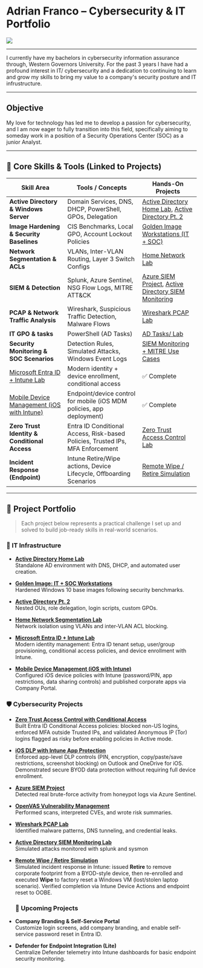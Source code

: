 # Adrian Franco – Cybersecurity & IT Portfolio  

<a href="https://www.linkedin.com/in/adrian-franco-460793200/">
  <img src="https://img.shields.io/badge/-LinkedIn-0072b1?&style=for-the-badge&logo=linkedin&logoColor=white" />
</a>

---

I currently have my bachelors in cybersecurity information assurance through, Western Governors University. For the past 3 years I have had a profound interest in IT/ cybersecurity and a dedication to continuing to learn and grow my skills to bring my value to a company's security posture and IT infrustructure.

---

## Objective

My love for technology has led me to develop a passion for cybersecurity, and I am now eager to fully transition into this field, specifically aiming to someday work in a position of a Security Operations Center (SOC) as a junior Analyst.

---

## 🔐 Core Skills & Tools (Linked to Projects)

| Skill Area | Tools / Concepts | Hands-On Projects |
|------------|------------------|-------------------|
| **Active Directory & Windows Server** | Domain Services, DNS, DHCP, PowerShell, GPOs, Delegation | [Active Directory Home Lab](https://github.com/AdrianFranc0/Active-Directory-Home-Lab), [Active Directory Pt. 2](https://github.com/AdrianFranc0/ActiveDirectory.Pt2) |
| **Image Hardening & Security Baselines** | CIS Benchmarks, Local GPO, Account Lockout Policies | [Golden Image Workstations (IT + SOC)](https://github.com/AdrianFranc0/Golden-Image-IT-and-SOC-Workstations) |
| **Network Segmentation & ACLs** | VLANs, Inter-VLAN Routing, Layer 3 Switch Configs | [Home Network Lab](https://github.com/AdrianFranc0/Network-Home-Lab) |
| **SIEM & Detection** | Splunk, Azure Sentinel, NSG Flow Logs, MITRE ATT&CK | [Azure SIEM Project](https://github.com/AdrianFranc0/Azure-SIEM-Project), [Active Directory SIEM Monitoring](https://github.com/AdrianFranc0/ActiveDirectory_SIEM_Monitoring) |
| **PCAP & Network Traffic Analysis** | Wireshark, Suspicious Traffic Detection, Malware Flows | [Wireshark PCAP Lab](https://github.com/AdrianFranc0/Wireshark-network-PCAP-analysis-Lab-VM) |
| **IT GPO & tasks** | PowerShell (AD Tasks) | [AD Tasks/ Lab](https://github.com/AdrianFranc0/ActiveDirectory.Pt2) |
| **Security Monitoring & SOC Scenarios** | Detection Rules, Simulated Attacks, Windows Event Logs | [SIEM Monitoring + MITRE Use Cases](https://github.com/AdrianFranc0/ActiveDirectory_SIEM_Monitoring) |
| [Microsoft Entra ID + Intune Lab](https://github.com/AdrianFranc0/Microsoft-Entra-ID-Intune-Lab) | Modern identity + device enrollment, conditional access | ✅ Complete |
| [Mobile Device Management (iOS with Intune)](https://github.com/AdrianFranc0/Mobile-Device-Management-with-IOS---Microsoft-Intune) | Endpoint/device control for mobile (iOS MDM policies, app deployment) | ✅ Complete |
| **Zero Trust Identity & Conditional Access** | Entra ID Conditional Access, Risk-based Policies, Trusted IPs, MFA Enforcement | [Zero Trust Access Control Lab](https://github.com/AdrianFranc0/Zero-Trust-Access-Control-with-Conditional-Access) |
| **Incident Response (Endpoint)** | Intune Retire/Wipe actions, Device Lifecycle, Offboarding Scenarios | [Remote Wipe / Retire Simulation](https://github.com/AdrianFranc0/Incident-Response-Remote-Wipe-Retire-Simulation) |


---

## 📁 Project Portfolio

> Each project below represents a practical challenge I set up and solved to build job-ready skills in real-world scenarios.

### 🔧 IT Infrastructure

- **[Active Directory Home Lab](https://github.com/AdrianFranc0/Active-Directory-Home-Lab)**  
  Standalone AD environment with DNS, DHCP, and automated user creation.

- **[Golden Image: IT + SOC Workstations](https://github.com/AdrianFranc0/Golden-Image-IT-and-SOC-Workstations)**  
  Hardened Windows 10 base images following security benchmarks.

- **[Active Directory Pt. 2](https://github.com/AdrianFranc0/ActiveDirectory.Pt2)**  
  Nested OUs, role delegation, login scripts, custom GPOs.

- **[Home Network Segmentation Lab](https://github.com/AdrianFranc0/Network-Home-Lab)**  
  Network isolation using VLANs and inter-VLAN ACL blocking.
  
- **[Microsoft Entra ID + Intune Lab](https://github.com/AdrianFranc0/Microsoft-Entra-ID-Intune-Lab)**  
  Modern identity management: Entra ID tenant setup, user/group provisioning, conditional access policies, and device enrollment with Intune.

- **[Mobile Device Management (iOS with Intune)](https://github.com/AdrianFranc0/Mobile-Device-Management-with-IOS---Microsoft-Intune)**  
  Configured iOS device policies with Intune (password/PIN, app restrictions, data sharing controls) and published corporate apps via Company Portal.  

### 🛡️ Cybersecurity Projects

- **[Zero Trust Access Control with Conditional Access](https://github.com/AdrianFranc0/Zero-Trust-Access-Control-with-Conditional-Access)**  
  Built Entra ID Conditional Access policies: blocked non-US logins, enforced MFA outside Trusted IPs, and validated Anonymous IP (Tor) logins flagged as risky before enabling policies in Active mode.

- **[iOS DLP with Intune App Protection](https://github.com/AdrianFranc0/iOS-DLP-with-Intune-App-Protection)**  
  Enforced app-level DLP controls (PIN, encryption, copy/paste/save restrictions, screenshot blocking) on Outlook and OneDrive for iOS. Demonstrated secure BYOD data protection without requiring full device enrollment.

- **[Azure SIEM Project](https://github.com/AdrianFranc0/Azure-SIEM-Project)**  
  Detected real brute-force activity from honeypot logs via Azure Sentinel.

- **[OpenVAS Vulnerability Management](https://github.com/AdrianFranc0/OpenVAS-Vulnerability-Management-Lab)**  
  Performed scans, interpreted CVEs, and wrote risk summaries.

- **[Wireshark PCAP Lab](https://github.com/AdrianFranc0/Wireshark-network-PCAP-analysis-Lab-VM)**  
  Identified malware patterns, DNS tunneling, and credential leaks.

- **[Active Directory SIEM Monitoring Lab](https://github.com/AdrianFranc0/ActiveDirectory_SIEM_Monitoring)**  
  Simulated attacks monitored with splunk and sysmon

- **[Remote Wipe / Retire Simulation](https://github.com/AdrianFranc0/Incident-Response-Remote-Wipe-Retire-Simulation)**  
  Simulated incident response in Intune: issued **Retire** to remove corporate footprint from a BYOD-style device, then re-enrolled and executed **Wipe** to factory reset a Windows VM (lost/stolen laptop scenario). Verified completion via Intune Device Actions and endpoint reset to OOBE.
  
  ### 🚀 Upcoming Projects

- **Company Branding & Self-Service Portal**  
  Customize login screens, add company branding, and enable self-service password reset in Entra ID.

- **Defender for Endpoint Integration (Lite)**  
  Centralize Defender telemetry into Intune dashboards for basic endpoint security monitoring.

